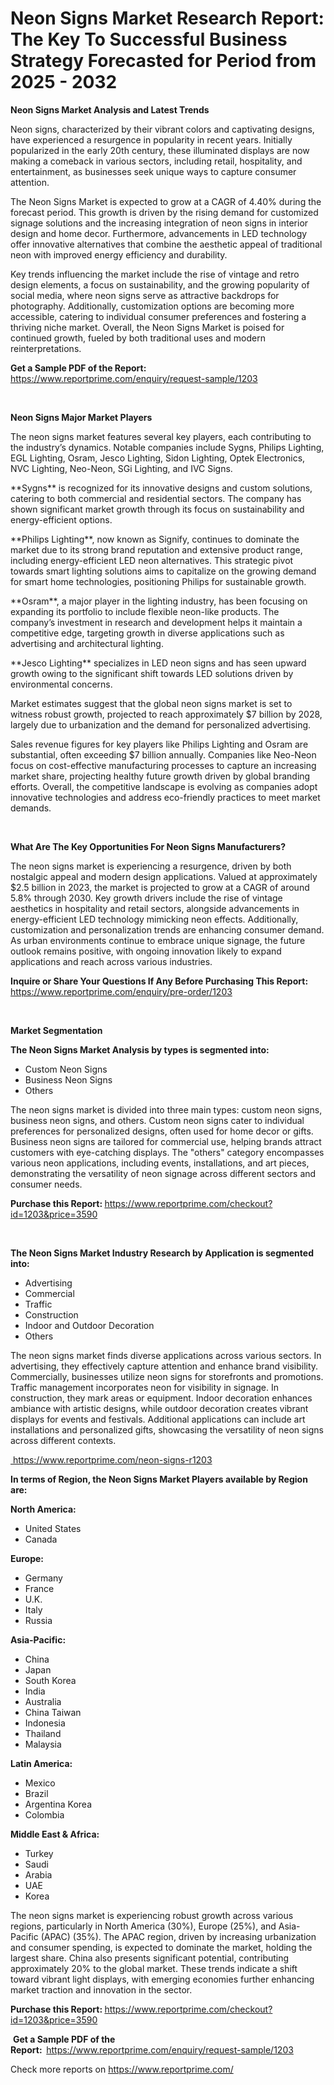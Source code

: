 <p><h1>Neon Signs Market Research Report: The Key To Successful Business Strategy Forecasted for Period from 2025 - 2032</h1></p><p><strong>Neon Signs Market Analysis and Latest Trends</strong></p>
<p><p>Neon signs, characterized by their vibrant colors and captivating designs, have experienced a resurgence in popularity in recent years. Initially popularized in the early 20th century, these illuminated displays are now making a comeback in various sectors, including retail, hospitality, and entertainment, as businesses seek unique ways to capture consumer attention.</p><p>The Neon Signs Market is expected to grow at a CAGR of 4.40% during the forecast period. This growth is driven by the rising demand for customized signage solutions and the increasing integration of neon signs in interior design and home decor. Furthermore, advancements in LED technology offer innovative alternatives that combine the aesthetic appeal of traditional neon with improved energy efficiency and durability.</p><p>Key trends influencing the market include the rise of vintage and retro design elements, a focus on sustainability, and the growing popularity of social media, where neon signs serve as attractive backdrops for photography. Additionally, customization options are becoming more accessible, catering to individual consumer preferences and fostering a thriving niche market. Overall, the Neon Signs Market is poised for continued growth, fueled by both traditional uses and modern reinterpretations.</p></p>
<p><strong>Get a Sample PDF of the Report:&nbsp;</strong> <a href="https://www.reportprime.com/enquiry/request-sample/1203?utm_campaign=3095&utm_medium=2&utm_source=Github&utm_content=ia&utm_term=18032025&utm_id=neon-signs">https://www.reportprime.com/enquiry/request-sample/1203</a></p>
<p>&nbsp;</p>
<p><strong>Neon Signs Major Market Players</strong></p>
<p><p>The neon signs market features several key players, each contributing to the industry’s dynamics. Notable companies include Sygns, Philips Lighting, EGL Lighting, Osram, Jesco Lighting, Sidon Lighting, Optek Electronics, NVC Lighting, Neo-Neon, SGi Lighting, and IVC Signs.</p><p>**Sygns** is recognized for its innovative designs and custom solutions, catering to both commercial and residential sectors. The company has shown significant market growth through its focus on sustainability and energy-efficient options. </p><p>**Philips Lighting**, now known as Signify, continues to dominate the market due to its strong brand reputation and extensive product range, including energy-efficient LED neon alternatives. This strategic pivot towards smart lighting solutions aims to capitalize on the growing demand for smart home technologies, positioning Philips for sustainable growth.</p><p>**Osram**, a major player in the lighting industry, has been focusing on expanding its portfolio to include flexible neon-like products. The company’s investment in research and development helps it maintain a competitive edge, targeting growth in diverse applications such as advertising and architectural lighting.</p><p>**Jesco Lighting** specializes in LED neon signs and has seen upward growth owing to the significant shift towards LED solutions driven by environmental concerns. </p><p>Market estimates suggest that the global neon signs market is set to witness robust growth, projected to reach approximately $7 billion by 2028, largely due to urbanization and the demand for personalized advertising. </p><p>Sales revenue figures for key players like Philips Lighting and Osram are substantial, often exceeding $7 billion annually. Companies like Neo-Neon focus on cost-effective manufacturing processes to capture an increasing market share, projecting healthy future growth driven by global branding efforts. Overall, the competitive landscape is evolving as companies adopt innovative technologies and address eco-friendly practices to meet market demands.</p></p>
<p>&nbsp;</p>
<p><strong>What Are The Key Opportunities For Neon Signs Manufacturers?</strong></p>
<p><p>The neon signs market is experiencing a resurgence, driven by both nostalgic appeal and modern design applications. Valued at approximately $2.5 billion in 2023, the market is projected to grow at a CAGR of around 5.8% through 2030. Key growth drivers include the rise of vintage aesthetics in hospitality and retail sectors, alongside advancements in energy-efficient LED technology mimicking neon effects. Additionally, customization and personalization trends are enhancing consumer demand. As urban environments continue to embrace unique signage, the future outlook remains positive, with ongoing innovation likely to expand applications and reach across various industries.</p></p>
<p><strong>Inquire or Share Your Questions If Any Before Purchasing This Report:</strong> <a href="https://www.reportprime.com/enquiry/pre-order/1203?utm_campaign=3095&utm_medium=2&utm_source=Github&utm_content=ia&utm_term=18032025&utm_id=neon-signs">https://www.reportprime.com/enquiry/pre-order/1203</a></p>
<p>&nbsp;</p>
<p><strong>Market Segmentation</strong></p>
<p><strong>The Neon Signs Market Analysis by types is segmented into:</strong></p>
<p><ul><li>Custom Neon Signs</li><li>Business Neon Signs</li><li>Others</li></ul></p>
<p><p>The neon signs market is divided into three main types: custom neon signs, business neon signs, and others. Custom neon signs cater to individual preferences for personalized designs, often used for home decor or gifts. Business neon signs are tailored for commercial use, helping brands attract customers with eye-catching displays. The "others" category encompasses various neon applications, including events, installations, and art pieces, demonstrating the versatility of neon signage across different sectors and consumer needs.</p></p>
<p><strong>Purchase this Report:&nbsp;</strong><a href="https://www.reportprime.com/checkout?id=1203&price=3590&utm_campaign=3095&utm_medium=2&utm_source=Github&utm_content=ia&utm_term=18032025&utm_id=neon-signs">https://www.reportprime.com/checkout?id=1203&price=3590</a></p>
<p>&nbsp;</p>
<p><strong>The Neon Signs Market Industry Research by Application is segmented into:</strong></p>
<p><ul><li>Advertising</li><li>Commercial</li><li>Traffic</li><li>Construction</li><li>Indoor and Outdoor Decoration</li><li>Others</li></ul></p>
<p><p>The neon signs market finds diverse applications across various sectors. In advertising, they effectively capture attention and enhance brand visibility. Commercially, businesses utilize neon signs for storefronts and promotions. Traffic management incorporates neon for visibility in signage. In construction, they mark areas or equipment. Indoor decoration enhances ambiance with artistic designs, while outdoor decoration creates vibrant displays for events and festivals. Additional applications can include art installations and personalized gifts, showcasing the versatility of neon signs across different contexts.</p></p>
<p><a href="https://www.reportprime.com/neon-signs-r1203?utm_campaign=3095&utm_medium=2&utm_source=Github&utm_content=ia&utm_term=18032025&utm_id=neon-signs">&nbsp;https://www.reportprime.com/neon-signs-r1203</a></p>
<p><strong>In terms of Region, the Neon Signs Market Players available by Region are:</strong></p>
<p>
    <p> <strong> North America: </strong>
        <ul>
            <li>United States</li>
            <li>Canada</li>
        </ul>
        </p> 
    <p> <strong> Europe: </strong>
        <ul>
            <li>Germany</li>
            <li>France</li>
            <li>U.K.</li>
            <li>Italy</li>
            <li>Russia</li>
        </ul>
        </p> 
    <p> <strong> Asia-Pacific: </strong>
        <ul>
            <li>China</li>
            <li>Japan</li>
            <li>South Korea</li>
            <li>India</li>
            <li>Australia</li>
            <li>China Taiwan</li>
            <li>Indonesia</li>
            <li>Thailand</li>
            <li>Malaysia</li>
        </ul>
        </p> 
    <p> <strong> Latin America: </strong>
        <ul>
            <li>Mexico</li>
            <li>Brazil</li>
            <li>Argentina Korea</li>
            <li>Colombia</li>
        </ul>
        </p> 
    <p> <strong> Middle East & Africa: </strong>
        <ul>
            <li>Turkey</li>
            <li>Saudi</li>
            <li>Arabia</li>
            <li>UAE</li>
            <li>Korea</li>
        </ul>
    </p>
    </p>
<p><p>The neon signs market is experiencing robust growth across various regions, particularly in North America (30%), Europe (25%), and Asia-Pacific (APAC) (35%). The APAC region, driven by increasing urbanization and consumer spending, is expected to dominate the market, holding the largest share. China also presents significant potential, contributing approximately 20% to the global market. These trends indicate a shift toward vibrant light displays, with emerging economies further enhancing market traction and innovation in the sector.</p></p>
<p><strong>Purchase this Report: </strong><a href="https://www.reportprime.com/checkout?id=1203&price=3590&utm_campaign=3095&utm_medium=2&utm_source=Github&utm_content=ia&utm_term=18032025&utm_id=neon-signs">https://www.reportprime.com/checkout?id=1203&price=3590</a></p>
<p>&nbsp;<strong>Get a Sample PDF of the Report:&nbsp;&nbsp;</strong><a href="https://www.reportprime.com/enquiry/request-sample/1203?utm_campaign=3095&utm_medium=2&utm_source=Github&utm_content=ia&utm_term=18032025&utm_id=neon-signs">https://www.reportprime.com/enquiry/request-sample/1203</a></p>
<p><strong></strong></p>
<p>Check more reports on <a href="https://www.reportprime.com/?utm_campaign=3095&utm_medium=2&utm_source=Github&utm_content=ia&utm_term=18032025&utm_id=neon-signs">https://www.reportprime.com/</a></p>